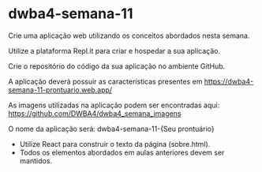 # dwba4-semana-11

Crie uma aplicação web utilizando os conceitos abordados nesta semana.

Utilize a plataforma Repl.it para criar e hospedar a sua aplicação.

Crie o repositório do código da sua aplicação no ambiente GitHub.

A aplicação deverá possuir as características presentes em https://dwba4-semana-11-prontuario.web.app/

As imagens utilizadas na aplicação podem ser encontradas aqui: https://github.com/DWBA4/dwba4_semana_imagens

O nome da aplicação será: dwba4-semana-11-{Seu prontuário}

- Utilize React para construir o texto da página (sobre.html).
- Todos os elementos abordados em aulas anteriores devem ser mantidos.
